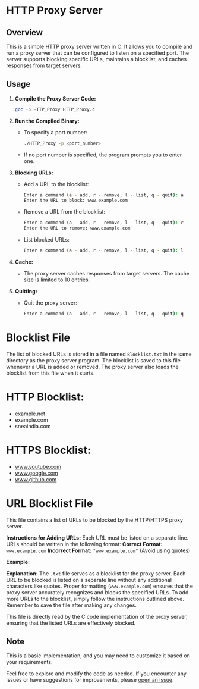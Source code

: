 # HTTP Proxy Server

## Overview

This is a simple HTTP proxy server written in C. It allows you to compile and run a proxy server that can be configured to listen on a specified port. The server supports blocking specific URLs, maintains a blocklist, and caches responses from target servers.

## Usage

1. **Compile the Proxy Server Code:**

    ```bash
    gcc -o HTTP_Proxy HTTP_Proxy.c
    ```

2. **Run the Compiled Binary:**

    - To specify a port number:
        ```bash
        ./HTTP_Proxy -p <port_number>
        ```

    - If no port number is specified, the program prompts you to enter one.

3. **Blocking URLs:**

    - Add a URL to the blocklist:
        ```bash
        Enter a command (a - add, r - remove, l - list, q - quit): a
        Enter the URL to block: www.example.com
        ```

    - Remove a URL from the blocklist:
        ```bash
        Enter a command (a - add, r - remove, l - list, q - quit): r
        Enter the URL to remove: www.example.com
        ```

    - List blocked URLs:
        ```bash
        Enter a command (a - add, r - remove, l - list, q - quit): l
        ```

4. **Cache:**

    - The proxy server caches responses from target servers. The cache size is limited to 10 entries.

5. **Quitting:**

    - Quit the proxy server:
        ```bash
        Enter a command (a - add, r - remove, l - list, q - quit): q
        ```

# Blocklist File

The list of blocked URLs is stored in a file named `Blocklist.txt` in the same directory as the proxy server program. The blocklist is saved to this file whenever a URL is added or removed. The proxy server also loads the blocklist from this file when it starts.

# HTTP Blocklist:
- example.net
- example.com
- sneaindia.com

# HTTPS Blocklist:
- www.youtube.com
- www.google.com
- www.github.com

# URL Blocklist File

This file contains a list of URLs to be blocked by the HTTP/HTTPS proxy server.

**Instructions for Adding URLs:**
Each URL must be listed on a separate line. URLs should be written in the following format:
**Correct Format:** `www.example.com`
**Incorrect Format:** `"www.example.com"` (Avoid using quotes)

**Example:**

**Explanation:**
The `.txt` file serves as a blocklist for the proxy server. Each URL to be blocked is listed on a separate line without any additional characters like quotes. Proper formatting (`www.example.com`) ensures that the proxy server accurately recognizes and blocks the specified URLs. To add more URLs to the blocklist, simply follow the instructions outlined above. Remember to save the file after making any changes.

This file is directly read by the C code implementation of the proxy server, ensuring that the listed URLs are effectively blocked.

## Note

This is a basic implementation, and you may need to customize it based on your requirements.

Feel free to explore and modify the code as needed. If you encounter any issues or have suggestions for improvements, please [open an issue](https://github.com/your-username/your-repository/issues).
